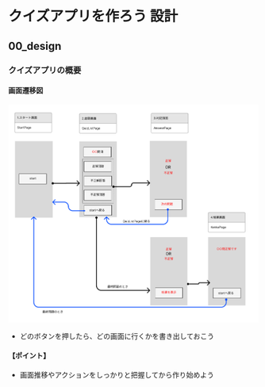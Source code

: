 # クイズアプリを作ろう 設計

## 00_design

### クイズアプリの概要

#### **画面遷移図**

![画面設計](img/00_design.png)

- どのボタンを押したら、どの画面に行くかを書き出しておこう

#### **【ポイント】**

- 画面推移やアクションをしっかりと把握してから作り始めよう